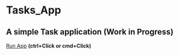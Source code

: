 # Tasks_App
 ## A simple Task application (Work in Progress)
 <a href="https://nicolasfune.github.io/Tasks_App/" target="_blank">Run App</a> **(ctrl+Click or cmd+Click)**

